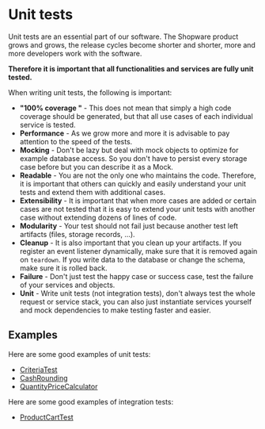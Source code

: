 # Unit tests

Unit tests are an essential part of our software. The Shopware product grows and grows, the release cycles become shorter and shorter, more and more developers work with the software.

**Therefore it is important that all functionalities and services are fully unit tested.**

When writing unit tests, the following is important:

- **"100% coverage "** - This does not mean that simply a high code coverage should be generated, but that all use cases of each individual service is tested.
- **Performance** - As we grow more and more it is advisable to pay attention to the speed of the tests.
- **Mocking** - Don't be lazy but deal with mock objects to optimize for example database access. So you don't have to persist every storage case before but you can describe it as a Mock.
- **Readable** - You are not the only one who maintains the code. Therefore, it is important that others can quickly and easily understand your unit tests and extend them with additional cases.
- **Extensibility** - It is important that when more cases are added or certain cases are not tested that it is easy to extend your unit tests with another case without extending dozens of lines of code.
- **Modularity** - Your test should not fail just because another test left artifacts (files, storage records, ...).
- **Cleanup** - It is also important that you clean up your artifacts. If you register an event listener dynamically, make sure that it is removed again on `teardown`. If you write data to the database or change the schema, make sure it is rolled back.
- **Failure** - Don't just test the happy case or success case, test the failure of your services and objects.
- **Unit** - Write unit tests (not integration tests), don't always test the whole request or service stack, you can also just instantiate services yourself and mock dependencies to make testing faster and easier.

## Examples
Here are some good examples of unit tests:
- [CriteriaTest](https://github.com/shopware/platform/blob/trunk/src/Core/Framework/Test/DataAbstractionLayer/Search/CriteriaTest.php)
- [CashRounding](https://github.com/shopware/platform/blob/trunk/src/Core/Checkout/Test/Cart/Price/CashRoundingTest.php)
- [QuantityPriceCalculator](https://github.com/shopware/platform/blob/trunk/src/Core/Checkout/Test/Cart/Price/QuantityPriceCalculatorTest.php)

Here are some good examples of integration tests:
- [ProductCartTest](https://github.com/shopware/platform/blob/trunk/src/Core/Content/Test/Product/Cart/ProductCartTest.php)